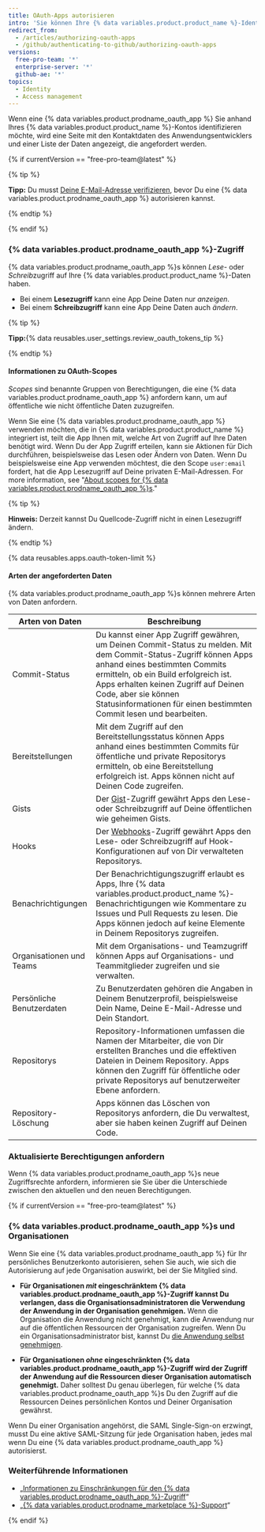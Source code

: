 ```yaml
---
title: OAuth-Apps autorisieren
intro: 'Sie können Ihre {% data variables.product.product_name %}-Identität über OAuth mit Drittanbieter-Anwendungen verbinden. Wenn Sie eine {% data variables.product.prodname_oauth_app %} autorisieren, sollten Sie sicherstellen, dass die Anwendung vertrauenswürdig ist, und überprüfen, von wem sie entwickelt wurde und auf welche Daten sie zugreifen will.'
redirect_from:
  - /articles/authorizing-oauth-apps
  - /github/authenticating-to-github/authorizing-oauth-apps
versions:
  free-pro-team: '*'
  enterprise-server: '*'
  github-ae: '*'
topics:
  - Identity
  - Access management
---
```


Wenn eine {% data variables.product.prodname_oauth_app %} Sie anhand Ihres {% data variables.product.product_name %}-Kontos identifizieren möchte, wird eine Seite mit den Kontaktdaten des Anwendungsentwicklers und einer Liste der Daten angezeigt, die angefordert werden.

{% if currentVersion == "free-pro-team@latest" %}

{% tip %}

**Tipp:** Du musst [Deine E-Mail-Adresse verifizieren](/articles/verifying-your-email-address), bevor Du eine {% data variables.product.prodname_oauth_app %} autorisieren kannst.

{% endtip %}

{% endif %}

### {% data variables.product.prodname_oauth_app %}-Zugriff

{% data variables.product.prodname_oauth_app %}s können *Lese*- oder *Schreib*zugriff auf Ihre {% data variables.product.product_name %}-Daten haben.

- Bei einem **Lesezugriff** kann eine App Deine Daten nur *anzeigen*.
- Bei einem **Schreibzugriff** kann eine App Deine Daten auch *ändern*.

{% tip %}

**Tipp:**{% data reusables.user_settings.review_oauth_tokens_tip %}

{% endtip %}

#### Informationen zu OAuth-Scopes

*Scopes* sind benannte Gruppen von Berechtigungen, die eine {% data variables.product.prodname_oauth_app %} anfordern kann, um auf öffentliche wie nicht öffentliche Daten zuzugreifen.

Wenn Sie eine {% data variables.product.prodname_oauth_app %} verwenden möchten, die in {% data variables.product.product_name %} integriert ist, teilt die App Ihnen mit, welche Art von Zugriff auf Ihre Daten benötigt wird. Wenn Du der App Zugriff erteilen, kann sie Aktionen für Dich durchführen, beispielsweise das Lesen oder Ändern von Daten. Wenn Du beispielsweise eine App verwenden möchtest, die den Scope `user:email` fordert, hat die App Lesezugriff auf Deine privaten E-Mail-Adressen. For more information, see "[About scopes for {% data variables.product.prodname_oauth_app %}s](/apps/building-integrations/setting-up-and-registering-oauth-apps/about-scopes-for-oauth-apps)."

{% tip %}

**Hinweis:** Derzeit kannst Du Quellcode-Zugriff nicht in einen Lesezugriff ändern.

{% endtip %}

{% data reusables.apps.oauth-token-limit %}

#### Arten der angeforderten Daten

{% data variables.product.prodname_oauth_app %}s können mehrere Arten von Daten anfordern.

| Arten von Daten           | Beschreibung                                                                                                                                                                                                                                                                                                                    |
| ------------------------- | ------------------------------------------------------------------------------------------------------------------------------------------------------------------------------------------------------------------------------------------------------------------------------------------------------------------------------- |
| Commit-Status             | Du kannst einer App Zugriff gewähren, um Deinen Commit-Status zu melden. Mit dem Commit-Status-Zugriff können Apps anhand eines bestimmten Commits ermitteln, ob ein Build erfolgreich ist. Apps erhalten keinen Zugriff auf Deinen Code, aber sie können Statusinformationen für einen bestimmten Commit lesen und bearbeiten. |
| Bereitstellungen          | Mit dem Zugriff auf den Bereitstellungsstatus können Apps anhand eines bestimmten Commits für öffentliche und private Repositorys ermitteln, ob eine Bereitstellung erfolgreich ist. Apps können nicht auf Deinen Code zugreifen.                                                                                               |
| Gists                     | Der [Gist](https://gist.github.com)-Zugriff gewährt Apps den Lese- oder Schreibzugriff auf Deine öffentlichen wie geheimen Gists.                                                                                                                                                                                               |
| Hooks                     | Der [Webhooks](/webhooks)-Zugriff gewährt Apps den Lese- oder Schreibzugriff auf Hook-Konfigurationen auf von Dir verwalteten Repositorys.                                                                                                                                                                                      |
| Benachrichtigungen        | Der Benachrichtigungszugriff erlaubt es Apps, Ihre {% data variables.product.product_name %}-Benachrichtigungen wie Kommentare zu Issues und Pull Requests zu lesen. Die Apps können jedoch auf keine Elemente in Deinem Repositorys zugreifen.                                                                                 |
| Organisationen und Teams  | Mit dem Organisations- und Teamzugriff können Apps auf Organisations- und Teammitglieder zugreifen und sie verwalten.                                                                                                                                                                                                           |
| Persönliche Benutzerdaten | Zu Benutzerdaten gehören die Angaben in Deinem Benutzerprofil, beispielsweise Dein Name, Deine E-Mail-Adresse und Dein Standort.                                                                                                                                                                                                |
| Repositorys               | Repository-Informationen umfassen die Namen der Mitarbeiter, die von Dir erstellten Branches und die effektiven Dateien in Deinem Repository. Apps können den Zugriff für öffentliche oder private Repositorys auf benutzerweiter Ebene anfordern.                                                                              |
| Repository-Löschung       | Apps können das Löschen von Repositorys anfordern, die Du verwaltest, aber sie haben keinen Zugriff auf Deinen Code.                                                                                                                                                                                                            |

### Aktualisierte Berechtigungen anfordern

Wenn {% data variables.product.prodname_oauth_app %}s neue Zugriffsrechte anfordern, informieren sie Sie über die Unterschiede zwischen den aktuellen und den neuen Berechtigungen.

{% if currentVersion == "free-pro-team@latest" %}

### {% data variables.product.prodname_oauth_app %}s und Organisationen

Wenn Sie eine {% data variables.product.prodname_oauth_app %} für Ihr persönliches Benutzerkonto autorisieren, sehen Sie auch, wie sich die Autorisierung auf jede Organisation auswirkt, bei der Sie Mitglied sind.

- **Für Organisationen *mit* eingeschränktem {% data variables.product.prodname_oauth_app %}-Zugriff kannst Du verlangen, dass die Organisationsadministratoren die Verwendung der Anwendung in der Organisation genehmigen.** Wenn die Organisation die Anwendung nicht genehmigt, kann die Anwendung nur auf die öffentlichen Ressourcen der Organisation zugreifen. Wenn Du ein Organisationsadministrator bist, kannst Du [die Anwendung selbst genehmigen](/articles/approving-oauth-apps-for-your-organization).

- **Für Organisationen *ohne* eingeschränkten {% data variables.product.prodname_oauth_app %}-Zugriff wird der Zugriff der Anwendung auf die Ressourcen dieser Organisation automatisch genehmigt.** Daher solltest Du genau überlegen, für welche {% data variables.product.prodname_oauth_app %}s Du den Zugriff auf die Ressourcen Deines persönlichen Kontos und Deiner Organisation gewährst.

Wenn Du einer Organisation angehörst, die SAML Single-Sign-on erzwingt, musst Du eine aktive SAML-Sitzung für jede Organisation haben, jedes mal wenn Du eine {% data variables.product.prodname_oauth_app %} autorisierst.

### Weiterführende Informationen

- „[Informationen zu Einschränkungen für den {% data variables.product.prodname_oauth_app %}-Zugriff](/articles/about-oauth-app-access-restrictions)“
- „[{% data variables.product.prodname_marketplace %}-Support](/articles/github-marketplace-support)“

{% endif %}
